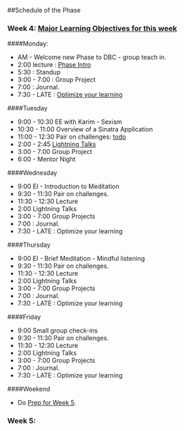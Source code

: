 
##Schedule of the Phase
### Week 4: [Major Learning Objectives for this week](https://github.com/dbc-curriculum/phase-2-guide/blob/master/week-1/learning-objectives.md)

####Monday: 
* AM - Welcome new Phase to DBC - group teach in. 
* 2:00 lecture : [Phase Intro]()
* 5:30 : Standup
* 3:00 - 7:00 : Group Project 
* 7:00 : Journal. 
* 7:30 - LATE : [Optimize your learning](https://github.com/dbc-curriculum/phase-2-guide/blob/master/week-1.md#optimize-your-learning)

####Tuesday 
* 9:00 - 10:30 EE with Karim - Sexism
* 10:30 - 11:00 Overview of a Sinatra Application 
* 11:00 - 12:30 Pair on challenges: [todo]() 
* 2:00 - 2:45 [Lightning Talks](https://github.com/dbc-curriculum/phase-2-guide/blob/master/week-1#lightning-talks.md)
* 3:00 - 7:00 Group Project
* 6:00 - Mentor Night

####Wednesday
* 9:00 EI - Introduction to Meditation
* 9:30 - 11:30 Pair on challenges.
* 11:30 - 12:30 Lecture
* 2:00 Lightning Talks 
* 3:00 - 7:00 Group Projects
* 7:00 : Journal. 
* 7:30 - LATE :  Optimize your learning 

####Thursday 
* 9:00 EI - Brief Meditation - Mindful listening
* 9:30 - 11:30 Pair on challenges.
* 11:30 - 12:30 Lecture
* 2:00 Lightning Talks 
* 3:00 - 7:00 Group Projects
* 7:00 : Journal. 
* 7:30 - LATE :  Optimize your learning 

####Friday
* 9:00 Small group check-ins
* 9:30 - 11:30 Pair on challenges.
* 11:30 - 12:30 Lecture
* 2:00 Lightning Talks 
* 3:00 - 7:00 Group Projects
* 7:00 : Journal. 
* 7:30 - LATE :  Optimize your learning 

####Weekend
* Do [Prep for Week 5](https://github.com/dbc-curriculum/phase-2-guide/blob/master/week-2.md#prep).

### Week 5: 
